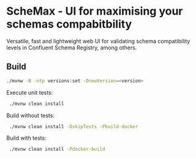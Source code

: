 # ScheMax - UI for maximising your schemas compabitbility

Versatile, fast and lightweight web UI for validating schema compatibility levels in Confluent Schema Registry, among others.

## Build

```bash
./mvnw -B -ntp versions:set -DnewVersion=<version>
```

Execute unit tests:

```bash
 ./mvnw clean install
```

Build without tests:

```bash
 ./mvnw clean install -DskipTests -Pbuild-docker
```

Build with tests:

```bash
 ./mvnw clean install -Pdocker-build
```
